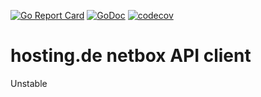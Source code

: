 [![Go Report Card](https://goreportcard.com/badge/github.com/hosting-de-labs/go-netbox-client)](https://goreportcard.com/report/github.com/hosting-de-labs/go-netbox-client)
[![GoDoc](https://godoc.org/github.com/hosting-de-labs/go-netbox-client?status.svg)](https://godoc.org/github.com/hosting-de-labs/go-netbox-client)
[![codecov](https://codecov.io/gh/hosting-de-labs/go-netbox-client/branch/master/graph/badge.svg)](https://codecov.io/gh/hosting-de-labs/go-netbox-client)

# hosting.de netbox API client

Unstable
